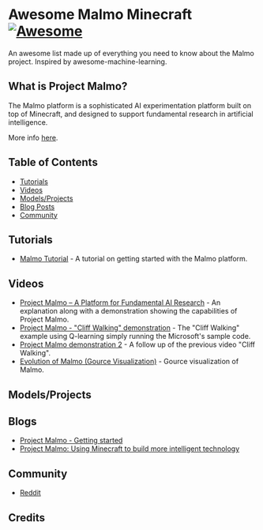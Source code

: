 # Awesome Malmo Minecraft  [![Awesome](https://cdn.rawgit.com/sindresorhus/awesome/d7305f38d29fed78fa85652e3a63e154dd8e8829/media/badge.svg)](https://github.com/jtoy/awesome)

An awesome list made up of everything you need to know about the Malmo project. Inspired by awesome-machine-learning.

## What is Project Malmo?

The Malmo platform is a sophisticated AI experimentation platform built on top of Minecraft, and designed to support fundamental research in artificial intelligence.

More info [here](https://github.com/Microsoft/malmo).



## Table of Contents

<!-- MarkdownTOC depth=4 -->
- [Tutorials](#github-tutorials)
- [Videos](#github-videos)
- [Models/Projects](#github-models)
- [Blog Posts](#github-blogs)
- [Community](#github-community)

<!-- /MarkdownTOC -->


## Tutorials  
* [Malmo Tutorial](https://www.scribd.com/document/317786923/Malmo-Tutorial) - A tutorial on getting started with the Malmo platform.  


## Videos  
* [Project Malmo – A Platform for Fundamental AI Research](https://www.youtube.com/watch?v=399qJUBRA0o) - An explanation along with a demonstration showing the capabilities of Project Malmo.  
* [Project Malmo - "Cliff Walking" demonstration](https://www.youtube.com/watch?v=9XRL6d-yxp4) - The "Cliff Walking" example using Q-learning simply running the Microsoft's sample code.  
* [Project Malmo demonstration 2](https://www.youtube.com/watch?v=dbJYnEvCCts) - A follow up of the previous video "Cliff Walking".  
* [Evolution of Malmo (Gource Visualization)](https://www.youtube.com/watch?v=Lm6kkc9xDyk) - Gource visualization of Malmo.  


## Models/Projects  


## Blogs  
* [Project Malmo - Getting started](https://www.microsoft.com/en-us/research/project/project-malmo/)  
* [Project Malmo: Using Minecraft to build more intelligent technology](http://blogs.microsoft.com/next/2016/03/13/project-malmo-using-minecraft-build-intelligent-technology/#sm.00nyvfqa16bjczy10li1tdfw24r81)  


## Community  
* [Reddit](https://www.reddit.com/r/Malmocraft/)  


## Credits  




